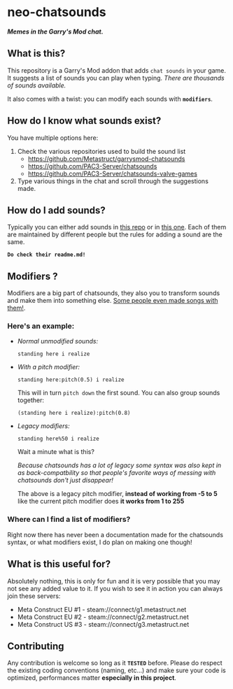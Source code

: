 # neo-chatsounds

***Memes in the Garry's Mod chat.***

## What is this?
This repository is a Garry's Mod addon that adds `chat sounds` in your game. It suggests a list of sounds you can play when typing. *There are thousands of sounds available.*

It also comes with a twist: you can modify each sounds with **`modifiers`**.

## How do I know what sounds exist?
You have multiple options here:

1) Check the various repositories used to build the sound list
	- https://github.com/Metastruct/garrysmod-chatsounds
	- https://github.com/PAC3-Server/chatsounds
	- https://github.com/PAC3-Server/chatsounds-valve-games
2) Type various things in the chat and scroll through the suggestions made.

## How do I add sounds?
Typically you can either add sounds in [this repo](https://github.com/PAC3-Server/chatsounds-valve-games) or in [this one](https://github.com/PAC3-Server/chatsounds). Each of them are maintained by different people but the rules for adding a sound are the same.

**`Do check their readme.md!`**

## Modifiers ?
Modifiers are a big part of chatsounds, they also you to transform sounds and make them into something else. [Some people even made songs with them!](https://soundcloud.com/capsadmin).

### Here's an example:

- *Normal unmodified sounds:*
	```
	standing here i realize
	```
- *With a pitch modifier:*
	```
	standing here:pitch(0.5) i realize
	```

	This will in turn `pitch down` the first sound. You can also group sounds together:

	```
	(standing here i realize):pitch(0.8)
	```
- *Legacy modifiers:*
	```
	standing here%50 i realize
	```

	Wait a minute what is this?

	*Because chatsounds has a lot of legacy some syntax was also kept in as back-compatbility so that people's favorite ways of messing with chatsounds don't just disappear!*

	The above is a legacy pitch modifier, **instead of working from -5 to 5** like the current pitch modifier does **it works from 1 to 255**

### Where can I find a list of modifiers?
Right now there has never been a documentation made for the chatsounds syntax, or what modifiers exist, I do plan on making one though!

## What is this useful for?
Absolutely nothing, this is only for fun and it is very possible that you may not see any added value to it. If you wish to see it in action you can always join these servers:
- Meta Construct EU #1 - steam://connect/g1.metastruct.net
- Meta Construct EU #2 - steam://connect/g2.metastruct.net
- Meta Construct US #3 - steam://connect/g3.metastruct.net

## Contributing
Any contribution is welcome so long as it **`TESTED`** before. Please do respect the existing coding conventions (naming, etc...) and make sure your code is optimized, performances matter **especially in this project**.